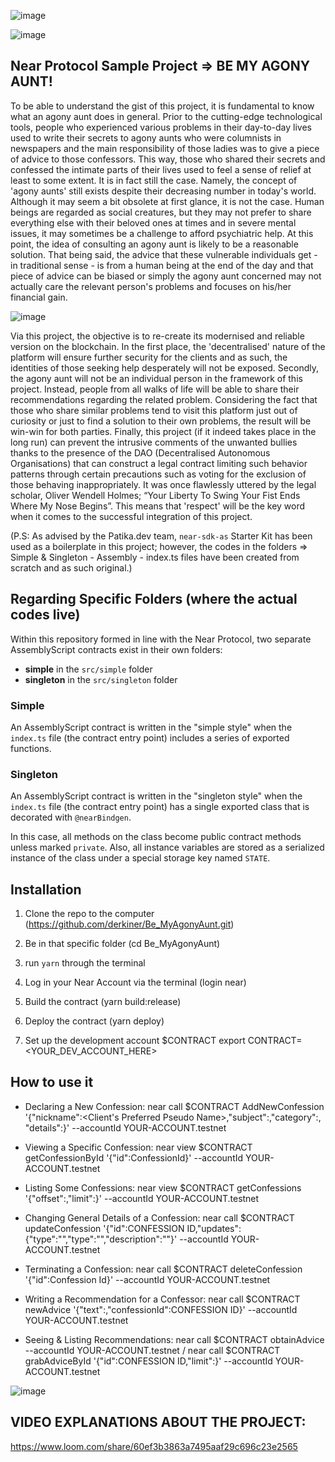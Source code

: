    ![image](https://user-images.githubusercontent.com/90147636/164792960-e3a42cfd-b2d7-42b1-8a3f-c6d73e27e1e0.png)

   ![image](https://user-images.githubusercontent.com/90147636/164793601-a2c15108-d187-426a-9036-62a5e2a199ca.png)
         

## Near Protocol Sample Project => BE MY AGONY AUNT!

To be able to understand the gist of this project, it is fundamental to know what an agony aunt does in general. Prior to the cutting-edge technological tools, people who experienced various problems in their day-to-day lives used to write their secrets to agony aunts who were columnists in newspapers and the main responsibility of those ladies was to give a piece of advice to those confessors. This way, those who shared their secrets and confessed the intimate parts of their lives used to feel a sense of relief at least to some extent. It is in fact still the case. Namely, the concept of 'agony aunts' still exists despite their decreasing number in today's world. Although it may seem a bit obsolete at first glance, it is not the case. Human beings are regarded as social creatures, but they may not prefer to share everything else with their beloved ones at times and in severe mental issues, it may sometimes be a challenge to afford psychiatric help. At this point, the idea of consulting an agony aunt is likely to be a reasonable solution. That being said, the advice that these vulnerable individuals get - in traditional sense - is from a human being at the end of the day and that piece of advice can be biased or simply the agony aunt concerned may not actually care the relevant person's problems and focuses on his/her financial gain.

   ![image](https://user-images.githubusercontent.com/90147636/164884014-514c61ed-1557-46b3-a8dd-cf61a21f390b.png)

Via this project, the objective is to re-create its modernised and reliable version on the blockchain. In the first place, the 'decentralised' nature of the platform will ensure further security for the clients and as such, the identities of those seeking help desperately will not be exposed. Secondly, the agony aunt will not be an individual person in the framework of this project. Instead, people from all walks of life will be able to share their recommendations regarding the related problem. Considering the fact that those who share similar problems tend to visit this platform just out of curiosity or just to find a solution to their own problems, the result will be win-win for both parties. Finally, this project (if it indeed takes place in the long run) can prevent the intrusive comments of the unwanted bullies thanks to the presence of the DAO (Decentralised Autonomous Organisations) that can construct a legal contract limiting such behavior patterns through certain precautions such as voting for the exclusion of those behaving inappropriately. It was once flawlessly uttered by the legal scholar, Oliver Wendell Holmes; “Your Liberty To Swing Your Fist Ends Where My Nose Begins”. This means that 'respect' will be the key word when it comes to the successful integration of this project.


(P.S: As advised by the Patika.dev team, `near-sdk-as` Starter Kit has been used as a boilerplate in this project; however, the codes in the folders => Simple & Singleton - Assembly - index.ts files have been created from scratch and as such original.)



## Regarding Specific Folders (where the actual codes live)

Within this repository formed in line with the Near Protocol, two separate AssemblyScript contracts exist in their own folders:

- **simple** in the `src/simple` folder
- **singleton** in the `src/singleton` folder

### Simple

An AssemblyScript contract is written in the "simple style" when the `index.ts` file (the contract entry point) includes a series of exported functions.


### Singleton

An AssemblyScript contract is written in the "singleton style" when the `index.ts` file (the contract entry point) has a single exported class that is decorated with `@nearBindgen`.

In this case, all methods on the class become public contract methods unless marked `private`.  Also, all instance variables are stored as a serialized instance of the class under a special storage key named `STATE`.  


## Installation

1. Clone the repo to the computer
(https://github.com/derkiner/Be_MyAgonyAunt.git)

2. Be in that specific folder (cd Be_MyAgonyAunt)

3. run `yarn` through the terminal

4. Log in your Near Account via the terminal
(login near)

5. Build the contract
(yarn build:release)

6. Deploy the contract
(yarn deploy)

7. Set up the development account $CONTRACT
export CONTRACT=<YOUR_DEV_ACCOUNT_HERE>


## How to use it

   - Declaring a New Confession:
near call $CONTRACT AddNewConfession '{"nickname":<Client's Preferred Pseudo Name>,"subject":<Confession Title>,"category":<Stating a Specific Confession Category>, "details":<Basic Details of the Confession>}' --accountId YOUR-ACCOUNT.testnet

   - Viewing a Specific Confession:
near view $CONTRACT getConfessionById '{"id":ConfessionId}' --accountId YOUR-ACCOUNT.testnet
   
   - Listing Some Confessions:
near view $CONTRACT getConfessions '{"offset":<Starting Point>,"limit":<TotalLimit>}' --accountId YOUR-ACCOUNT.testnet
   
  - Changing General Details of a Confession:
near call $CONTRACT updateConfession '{"id":CONFESSION ID,"updates":{"type":"<TypeOfConfession>","type":"<WHAT TYPE OF MOVIE>","description":"<DESCRIPTION ABOUT MOVIE>"}' --accountId YOUR-ACCOUNT.testnet
   
   - Terminating a Confession:
near call $CONTRACT deleteConfession '{"id":Confession Id}' --accountId YOUR-ACCOUNT.testnet
   
  - Writing a Recommendation for a Confessor:
near call $CONTRACT newAdvice '{"text":<ADVICE>,"confessionId":CONFESSION ID}' --accountId YOUR-ACCOUNT.testnet
   
   - Seeing & Listing Recommendations:
near call $CONTRACT obtainAdvice --accountId YOUR-ACCOUNT.testnet    /   near call $CONTRACT grabAdviceById '{"id":CONFESSION ID,"limit":<TOTAL NUMBER OF RECOMMENDATIONS>}' --accountId YOUR-ACCOUNT.testnet


![image](https://user-images.githubusercontent.com/90147636/164883543-e8e985c4-a66d-4f23-94d6-fd608d8d3b0b.png)
   
   
   
   
   ## VIDEO EXPLANATIONS ABOUT THE PROJECT:
   
   https://www.loom.com/share/60ef3b3863a7495aaf29c696c23e2565 
